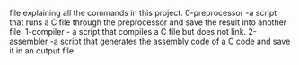 file explaining all the commands in this project.
0-preprocessor -a script that runs a C file through the preprocessor and save the result into another file.
1-compiler - a script that compiles a C file but does not link.
2-assembler -a script that generates the assembly code of a C code and save it in an output file.
